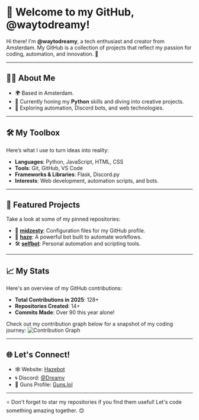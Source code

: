 # 🌌 Welcome to my GitHub, @waytodreamy!

Hi there! I'm **@waytodreamy**, a tech enthusiast and creator from Amsterdam. My GitHub is a collection of projects that reflect my passion for coding, automation, and innovation. 🚀

---

## 👨‍💻 About Me
- 🌍 Based in Amsterdam.
- 🌱 Currently honing my **Python** skills and diving into creative projects.
- 🎯 Exploring automation, Discord bots, and web technologies.

---

## 🛠️ My Toolbox
Here’s what I use to turn ideas into reality:
- **Languages**: Python, JavaScript, HTML, CSS
- **Tools**: Git, GitHub, VS Code
- **Frameworks & Libraries**: Flask, Discord.py
- **Interests**: Web development, automation scripts, and bots.
---

## 🌟 Featured Projects
Take a look at some of my pinned repositories:
- 🔧 [**midzesty**](https://github.com/waytodreamy/midzesty): Configuration files for my GitHub profile.
- 🤖 [**haze**](https://github.com/waytodreamy/haze): A powerful bot built to automate workflows.
- 🛠️ [**selfbot**](https://github.com/waytodreamy/selfbot): Personal automation and scripting tools.

---

## 📈 My Stats
Here's an overview of my GitHub contributions:
- **Total Contributions in 2025**: 128+
- **Repositories Created**: 14+
- **Commits Made**: Over 90 this year alone!

Check out my contribution graph below for a snapshot of my coding journey:
![Contribution Graph](https://github-readme-stats.vercel.app/api?username=waytodreamy&show_icons=true&theme=radical)

---

## 🌐 Let's Connect!
- 🕸️ Website: [Hazebot](https://hazebot.lol/dreamy)
- 🌀 Discord: [@Dreamy](https://discord.com/users/1261272627943706665)
- 🔫 Guns Profile: [Guns.lol](https://guns.lol/dreamy)

---

⭐ Don't forget to star my repositories if you find them useful! Let's code something amazing together. 😊
